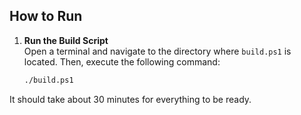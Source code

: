 ## How to Run

1. **Run the Build Script**  
   Open a terminal and navigate to the directory where `build.ps1` is located. Then, execute the following command:

   ```bash
   ./build.ps1

It should take about 30 minutes for everything to be ready.
